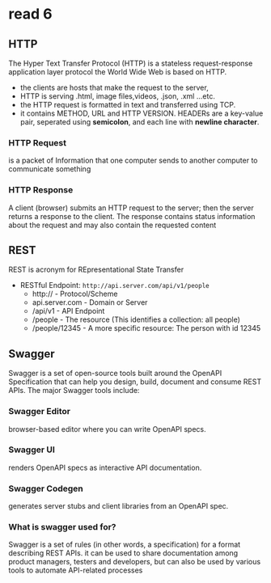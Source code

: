 # read 6

## HTTP
The Hyper Text Transfer Protocol (HTTP) is a stateless request-response application layer protocol
the World Wide Web is based on HTTP. 
* the clients are hosts that make the request to the server, 
* HTTP is serving .html, image files,videos, .json, .xml ...etc. 
* the HTTP request is formatted in text and transferred using TCP.
* it contains METHOD, URL and HTTP VERSION. HEADERs are a key-value pair, seperated using **semicolon**, and each line with **newline character**.

### HTTP Request
is a packet of Information that one computer sends to another computer to communicate something

### HTTP Response
A client (browser) submits an HTTP request to the server; then the server returns a response to the client. The response contains status information about the request and may also contain the requested content


## REST
REST is acronym for REpresentational State Transfer

* RESTful Endpoint: `http://api.server.com/api/v1/people`
  * http:// - Protocol/Scheme
  *  api.server.com - Domain or Server
  * /api/v1 - API Endpoint
  * /people - The resource (This identifies a collection: all people)
  * /people/12345 - A more specific resource: The person with id 12345


## Swagger
Swagger is a set of open-source tools built around the OpenAPI Specification that can help you design, build, document and consume REST APIs. The major Swagger tools include:
### Swagger Editor 
browser-based editor where you can write OpenAPI specs.
### Swagger UI 
renders OpenAPI specs as interactive API documentation.
### Swagger Codegen 
generates server stubs and client libraries from an OpenAPI spec.

### What is swagger used for?
Swagger is a set of rules (in other words, a specification) for a format describing REST APIs. it can be used to share documentation among product managers, testers and developers, but can also be used by various tools to automate API-related processes